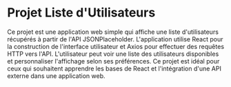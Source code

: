

# Projet Liste d'Utilisateurs

Ce projet est une application web simple qui affiche une liste d'utilisateurs récupérés à partir de l'API JSONPlaceholder. 
L'application utilise React pour la construction de l'interface utilisateur et Axios pour effectuer des requêtes HTTP vers l'API.
L'utilisateur peut voir une liste des utilisateurs disponibles et personnaliser l'affichage selon ses préférences. 
Ce projet est idéal pour ceux qui souhaitent apprendre les bases de React et l'intégration d'une API externe dans une application web.

